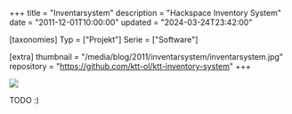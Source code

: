 +++
title = "Inventarsystem"
description = "Hackspace Inventory System"
date = "2011-12-01T10:00:00"
updated = "2024-03-24T23:42:00"

[taxonomies]
Typ = ["Projekt"]
Serie = ["Software"]

[extra]
thumbnail = "/media/blog/2011/inventarsystem/inventarsystem.jpg"
repository = "https://github.com/ktt-ol/ktt-inventory-system"
+++

![](../../../media/blog/2011/inventarsystem/inventarsystem.jpg)

TODO :)
